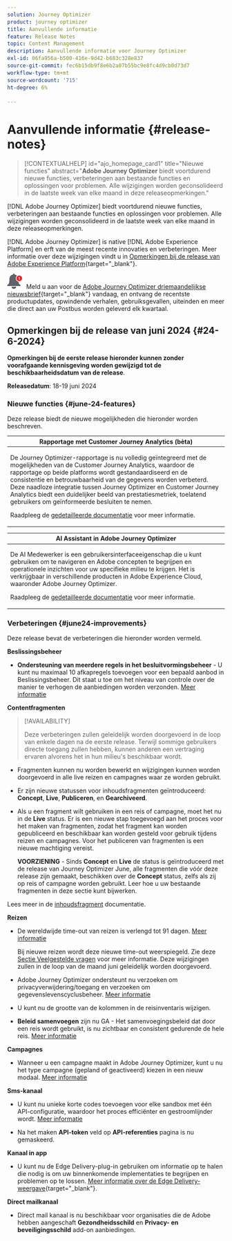 ```yaml
---
solution: Journey Optimizer
product: journey optimizer
title: Aanvullende informatie
feature: Release Notes
topic: Content Management
description: Aanvullende informatie voor Journey Optimizer
exl-id: 06fa956a-b500-416e-9d42-b683c328e837
source-git-commit: fec6b15db9f8e6b2a07b55bc9e8fc4d9cb0d73d7
workflow-type: tm+mt
source-wordcount: '715'
ht-degree: 6%

---
```


# Aanvullende informatie {#release-notes}

>[!CONTEXTUALHELP]
>id="ajo_homepage_card1"
>title="Nieuwe functies"
>abstract="**Adobe Journey Optimizer** biedt voortdurend nieuwe functies, verbeteringen aan bestaande functies en oplossingen voor problemen. Alle wijzigingen worden geconsolideerd in de laatste week van elke maand in deze releaseopmerkingen."

[!DNL Adobe Journey Optimizer] biedt voortdurend nieuwe functies, verbeteringen aan bestaande functies en oplossingen voor problemen. Alle wijzigingen worden geconsolideerd in de laatste week van elke maand in deze releaseopmerkingen.

[!DNL Adobe Journey Optimizer] is native [!DNL Adobe Experience Platform] en erft van de meest recente innovaties en verbeteringen. Meer informatie over deze wijzigingen vindt u in [Opmerkingen bij de release van Adobe Experience Platform](https://experienceleague.adobe.com/docs/experience-platform/release-notes/latest.html){target="_blank"}.

![Nieuwsbrief](../assets/do-not-localize/nl-icon.png) Meld u aan voor de [Adobe Journey Optimizer driemaandelijkse nieuwsbrief](https://www.adobe.com/subscription/Adobe_Journey_Optimizer_NL.html){target="_blank"} vandaag, en ontvang de recentste productupdates, opwindende verhalen, gebruiksgevallen, uiteinden en meer die direct aan uw Postbus worden geleverd elk kwartaal.


## Opmerkingen bij de release van juni 2024 {#24-6-2024}

**Opmerkingen bij de eerste release hieronder kunnen zonder voorafgaande kennisgeving worden gewijzigd tot de beschikbaarheidsdatum van de release**.

**Releasedatum**: 18-19 juni 2024

### Nieuwe functies {#june-24-features}

Deze release biedt de nieuwe mogelijkheden die hieronder worden beschreven.

<!--table>
<thead>
<tr>
<th><strong>IP Warmup Workflow</strong><br/></th>
</tr>
</thead>
<tbody>
<tr>
<td>
<p>If you are sending email on a brand new IP address, you can now easily perform IP warmup workflows directly from the user interface. Adobe Journey Optimizer offers a standardized and efficient way to warm up your IP adresses that follows the best practices for optimal deliverability.</p>
<p>For more information, refer to the <a href="../configuration/ip-warmup-gs.md">detailed documentation</a>.</p>
</td>
</tr>
</tbody>
</table-->


<!--<table>
<thead>
<tr>
<th><strong>Content Fragments customization</strong><br/></th>
</tr>
</thead>
<tbody>
<tr>
<td>
<p>You can now define specific fields in a fragment that can be edited when the fragment is added to a campaign or journey. This allows for the adjustment of content portions at the time of use, providing flexibility to override default values with context-specific details.</p>
<p>For more information, refer to the <a href="../configuration/ip-warmup-gs.md">detailed documentation</a>.</p>
</td>
</tr>
</tbody>
</table>-->




<table>
<thead>
<tr>
<th><strong>Rapportage met Customer Journey Analytics (bèta)</strong><br/></th>
</tr>
</thead>
<tbody>
<tr>
<td>
<p>De Journey Optimizer-rapportage is nu volledig geïntegreerd met de mogelijkheden van de Customer Journey Analytics, waardoor de rapportage op beide platforms wordt gestandaardiseerd en de consistentie en betrouwbaarheid van de gegevens worden verbeterd. Deze naadloze integratie tussen Journey Optimizer en Customer Journey Analytics biedt een duidelijker beeld van prestatiesmetriek, toelatend gebruikers om geïnformeerde besluiten te nemen.</p>
<p>Raadpleeg de <a href="../reports/report-gs-cja.md">gedetailleerde documentatie</a> voor meer informatie.</p>
</td>
</tr>
</tbody>
</table>

<table>
<thead>
<tr>
<th><strong>AI Assistant in Adobe Journey Optimizer</strong><br/></th>
</tr>
</thead>
<tbody>
<tr>
<td>
<p>De AI Medewerker is een gebruikersinterfaceeigenschap die u kunt gebruiken om te navigeren en Adobe concepten te begrijpen en operationele inzichten voor uw specifieke milieu te krijgen. Het is verkrijgbaar in verschillende producten in Adobe Experience Cloud, waaronder Adobe Journey Optimizer.</p>
<p>Raadpleeg de <a href="../start/ai-assistant.md">gedetailleerde documentatie</a> voor meer informatie.</p>
</td>
</tr>
</tbody>
</table>

<!--table>
<thead>
<tr>
<th><strong>Multilingual messages in journeys and campaigns (Limited Availability)</strong><br/></th>
</tr>
</thead>
<tbody>
<tr>
<td>
<p>You can now effortlessly create content in multiple languages within a single campaign or journey. With this feature, you can switch between languages when editing your campaign or your journey, streamlining the entire editing process and improving your capability to efficiently manage multilingual content.</p>
<p>Multilingual content is currently only available for a set of organizations (Limited Availability). To gain access, contact your Adobe representative.</p>
</td>
</tr>
</tbody>
</table-->


<!--table>
<thead>
<tr>
<th><strong>Experimentation in journeys (Limited Availability)</strong><br/></th>
</tr>
</thead>
<tbody>
<tr>
<td>
<p>Already available in campaigns, Adobe Journey Optimizer now supports experiments in journeys. Experiments are randomized trials, which in the context of online testing, means that you expose some randomly selected users to a given variation of a message, and another randomly selected set of users to some other variation or treatment. After exposure, you can then measure the outcome metrics you are interested in, such as opens of emails, subscriptions, or purchases.</p>
<p>Experimentation in journeys is currently only available for a set of organizations (Limited Availability). To gain access, contact your Adobe representative.</p>
</td>
</tr>
</tbody>
</table-->



<!--table>
<thead>
<tr>
<th><strong>Extended personalization data - Beta</strong><br/></th>
</tr>
</thead>
<tbody>
<tr>
<td>
<p>You can now lookup and fetch data values within Adobe Experience Platform datasets, and use these values to build conditions in Adobe Journey Optimizer. You can leverage data from a lookup dataset when a relationship has been defined using an attribute inside of an array of objects. You can specify non-profile enabled datasets for lookup. Once enabled, you can use a profile attribute as a join key to the specified dataset to retrive further data for personalization.</p>
<p>This capability is currently available as a public beta.</p>
</td>
</tr>
</tbody>
</table-->

### Verbeteringen {#june24-improvements}

Deze release bevat de verbeteringen die hieronder worden vermeld.


**Beslissingsbeheer**

* **Ondersteuning van meerdere regels in het besluitvormingsbeheer** - U kunt nu maximaal 10 afkapregels toevoegen voor een bepaald aanbod in Beslissingsbeheer. Dit staat u toe om het niveau van controle over de manier te verhogen de aanbiedingen worden verzonden. [Meer informatie](../offers/offer-library/add-constraints.md#capping)

<!--* **Audits** - The **Change log** tab allowing you to see all the changes that have been made to an offer or a decision has been removed. Changes related to offers and decisions can now be seen in the **Audits** menu. -->

**Contentfragmenten**

>[!AVAILABILITY]
>
>Deze verbeteringen zullen geleidelijk worden doorgevoerd in de loop van enkele dagen na de eerste release. Terwijl sommige gebruikers directe toegang zullen hebben, kunnen anderen een vertraging ervaren alvorens het in hun milieu&#39;s beschikbaar wordt.

* Fragmenten kunnen nu worden bewerkt en wijzigingen kunnen worden doorgevoerd in alle live reizen en campagnes waar ze worden gebruikt.
* Er zijn nieuwe statussen voor inhoudsfragmenten geïntroduceerd: **Concept**, **Live**, **Publiceren**, en **Gearchiveerd**.
* Als u een fragment wilt gebruiken in een reis of campagne, moet het nu in de **Live** status. Er is een nieuwe stap toegevoegd aan het proces voor het maken van fragmenten, zodat het fragment kan worden gepubliceerd en beschikbaar kan worden gesteld voor gebruik tijdens reizen en campagnes. Voor het publiceren van fragmenten is een nieuwe machtiging vereist.

  **VOORZIENING** - Sinds **Concept** en **Live** de status is geïntroduceerd met de release van Journey Optimizer June, alle fragmenten die vóór deze release zijn gemaakt, beschikken over de **Concept** status, zelfs als zij op reis of campagne worden gebruikt. Leer hoe u uw bestaande fragmenten in deze sectie kunt bijwerken.

Lees meer in de [inhoudsfragment](../content-management/fragments.md) documentatie.

**Reizen**

* De wereldwijde time-out van reizen is verlengd tot 91 dagen. [Meer informatie](../building-journeys/journey-properties.md#global_timeout)

  Bij nieuwe reizen wordt deze nieuwe time-out weerspiegeld. Zie deze [Sectie Veelgestelde vragen](../building-journeys/journey-properties.md#timeout-faq) voor meer informatie. Deze wijzigingen zullen in de loop van de maand juni geleidelijk worden doorgevoerd.


* Adobe Journey Optimizer ondersteunt nu verzoeken om privacyverwijdering/toegang en verzoeken om gegevenslevenscyclusbeheer. [Meer informatie](../privacy/requests.md)
* U kunt nu de grootte van de kolommen in de reisinventaris wijzigen.
  <!--* **Advanced expression editor in Event configuration** is now GA - You can now leverage the advanced expression editor while configuring an event, allowing you to define more complex expressions or use functions in the event id condition. This capability is released in Limited Availability for selected customers. [Read more](../event/about-creating.md)-->
* **Beleid samenvoegen** zijn nu GA - Het samenvoegingsbeleid dat door een reis wordt gebruikt, is nu zichtbaar en consistent gedurende de hele reis. [Meer informatie](../building-journeys/journey-properties.md#merge-policies)



**Campagnes**

* Wanneer u een campagne maakt in Adobe Journey Optimizer, kunt u nu het type campagne (gepland of geactiveerd) kiezen in een nieuw modaal. [Meer informatie](../campaigns/create-campaign.md)

<!--**Email channel**

* **List-unsubscribe** - Following on the recent Gmail and Yahoo announcements for bulk senders, Journey Optimizer supports the "post/1-click" List-Unsubscribe option. Refer to the following pages: [Email opt-out management](../email/email-opt-out.md#unsubscribe-header) and [Configure email settings](../email/email-settings.md#list-unsubscribe)-->


**Sms-kanaal**

* U kunt nu unieke korte codes toevoegen voor elke sandbox met één API-configuratie, waardoor het proces efficiënter en gestroomlijnder wordt. [Meer informatie](../sms/sms-configuration.md)

* Na het maken **API-token** veld op **API-referenties** pagina is nu gemaskeerd.

<!--* You can now modify existing SMS configurations.-->

**Kanaal in app**

<!--* **Expression fragment** - Expression fragments are now available for the **In-app channel**. [Read more](../personalization/use-expression-fragments.md)-->

* U kunt nu de Edge Delivery-plug-in gebruiken om informatie op te halen die nodig is om uw binnenkomende implementaties te begrijpen en problemen op te lossen. [Meer informatie over de Edge Delivery-weergave](https://experienceleague.adobe.com/en/docs/experience-platform/assurance/view/edge-delivery){target="_blank"}.


**Direct mailkanaal**

* Direct mail kanaal is nu beschikbaar voor organisaties die de Adobe hebben aangeschaft **Gezondheidsschild** en **Privacy- en beveiligingsschild** add-on aanbiedingen.
